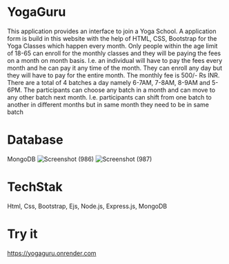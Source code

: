 # YogaGuru
This application provides an interface to join a Yoga School. A application form is build in this website with the help of HTML, CSS, Bootstrap for the Yoga Classes which happen every month.
Only people within the age limit of 18-65 can enroll for the monthly classes and they will
be paying the fees on a month on month basis. I.e. an individual will have to pay the fees
every month and he can pay it any time of the month.
 They can enroll any day but they will have to pay for the entire month. The monthly fee is
500/- Rs INR.
 There are a total of 4 batches a day namely 6-7AM, 7-8AM, 8-9AM and 5-6PM. The
participants can choose any batch in a month and can move to any other batch next
month. I.e. participants can shift from one batch to another in different months but in
same month they need to be in same batch
# Database
MongoDB
![Screenshot (986)](https://user-images.githubusercontent.com/84660766/215493418-81b504c7-a9bd-4d40-83a2-db980e876714.png)
![Screenshot (987)](https://user-images.githubusercontent.com/84660766/215493442-6b30017a-ef33-408b-8fbe-5388bb4b9380.png)
# TechStak
Html, Css, Bootstrap, Ejs, Node.js, Express.js, MongoDB
# Try it
https://yogaguru.onrender.com
